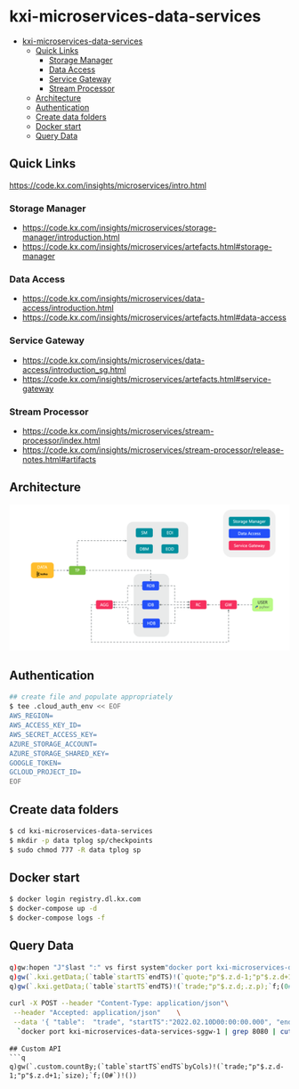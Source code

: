 # kxi-microservices-data-services
- [kxi-microservices-data-services](#kxi-microservices-data-services)
  - [Quick Links](#quick-links)
    - [Storage Manager](#storage-manager)
    - [Data Access](#data-access)
    - [Service Gateway](#service-gateway)
    - [Stream Processor](#stream-processor)
  - [Architecture](#architecture)
  - [Authentication](#authentication)
  - [Create data folders](#create-data-folders)
  - [Docker start](#docker-start)
  - [Query Data](#query-data)

## Quick Links

<https://code.kx.com/insights/microservices/intro.html>

### Storage Manager

* <https://code.kx.com/insights/microservices/storage-manager/introduction.html>
* <https://code.kx.com/insights/microservices/artefacts.html#storage-manager>

### Data Access

* <https://code.kx.com/insights/microservices/data-access/introduction.html>
* <https://code.kx.com/insights/microservices/artefacts.html#data-access>

### Service Gateway

* <https://code.kx.com/insights/microservices/data-access/introduction_sg.html>
* <https://code.kx.com/insights/microservices/artefacts.html#service-gateway>

### Stream Processor

* <https://code.kx.com/insights/microservices/stream-processor/index.html>
* <https://code.kx.com/insights/microservices/stream-processor/release-notes.html#artifacts>

## Architecture
![Architecture](img/arch_diagram.png)

## Authentication
```bash
## create file and populate appropriately
$ tee .cloud_auth_env << EOF
AWS_REGION=
AWS_ACCESS_KEY_ID=
AWS_SECRET_ACCESS_KEY=
AZURE_STORAGE_ACCOUNT=
AZURE_STORAGE_SHARED_KEY=
GOOGLE_TOKEN=
GCLOUD_PROJECT_ID=
EOF
```

## Create data folders 
```bash
$ cd kxi-microservices-data-services
$ mkdir -p data tplog sp/checkpoints
$ sudo chmod 777 -R data tplog sp
```

## Docker start
```bash
$ docker login registry.dl.kx.com
$ docker-compose up -d
$ docker-compose logs -f 
```


## Query Data
```q
q)gw:hopen "J"$last ":" vs first system"docker port kxi-microservices-data-services-sggw-1"
q)gw(`.kxi.getData;(`table`startTS`endTS)!(`quote;"p"$.z.d-1;"p"$.z.d+1);`f;(0#`)!())
q)gw(`.kxi.getData;(`table`startTS`endTS)!(`trade;"p"$.z.d;.z.p);`f;(0#`)!())
```
```bash
curl -X POST --header "Content-Type: application/json"\
 --header "Accepted: application/json"    \
 --data '{ "table":  "trade", "startTS":"2022.02.10D00:00:00.000", "endTS":"2022.02.12D00:00:00.000"}'\
  `docker port kxi-microservices-data-services-sggw-1 | grep 8080 | cut -f3 -d " "`"/kxi/getData"
```
```
## Custom API
```q
q)gw(`.custom.countBy;(`table`startTS`endTS`byCols)!(`trade;"p"$.z.d-1;"p"$.z.d+1;`size);`f;(0#`)!())
```